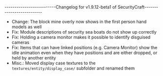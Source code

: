 --------------------------Changelog for v1.9.12-beta1 of SecurityCraft--------------------------

- Change: The block mine overly now shows in the first person hand models as well
- Fix: Module descriptions of security sea boats do not show up correctly
- Fix: Holding a camera monitor makes it possible to identify disguised cameras
- Fix: Items that can have linked positions (e.g. Camera Monitor) show the idle animation even when they have positions and are either dropped, or held by another entity
- Misc.: Moved display case textures to the `textures/entity/display_case/` subfolder and renamed them
